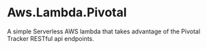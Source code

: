 # Aws.Lambda.Pivotal
A simple Serverless AWS lambda that takes advantage of the Pivotal Tracker RESTful api endpoints. 
